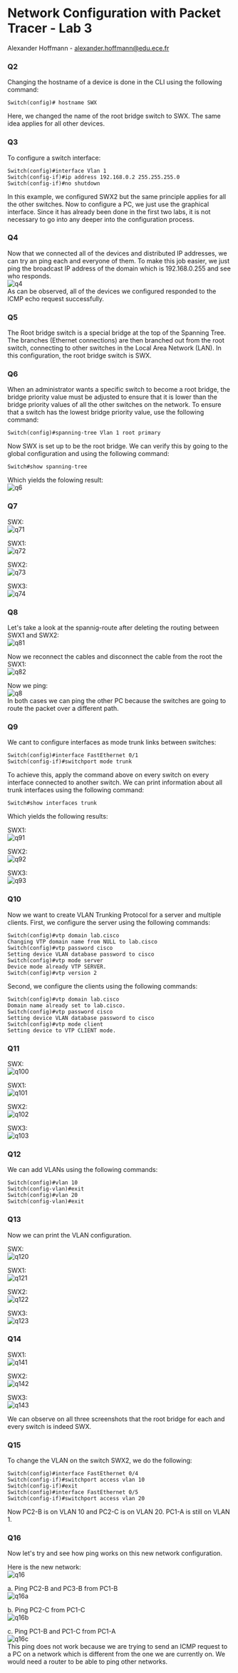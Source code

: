 # Network Configuration with Packet Tracer - Lab 3

Alexander Hoffmann - alexander.hoffmann@edu.ece.fr

### Q2
Changing the hostname of a device is done in the CLI using the following command:
```
Switch(config)# hostname SWX
```
Here, we changed the name of the root bridge switch to SWX. The same idea applies for all other devices.

### Q3
To configure a switch interface:
```
Switch(config)#interface Vlan 1
Switch(config-if)#ip address 192.168.0.2 255.255.255.0
Switch(config-if)#no shutdown
```
In this example, we configured SWX2 but the same principle applies for all the other switches. Now to configure a PC, we just use the graphical interface. Since it has already been done in the first two labs, it is not necessary to go into any deeper into the configuration process.

### Q4
Now that we connected all of the devices and distributed IP addresses, we can try an ping each and everyone of them. To make this job easier, we just ping the broadcast IP address of the domain which is 192.168.0.255 and see who responds.\
![q4](q4.png)\
As can be observed, all of the devices we configured responded to the ICMP echo request successfully.

### Q5
The Root bridge switch is a special bridge at the top of the Spanning Tree. The branches (Ethernet connections) are then branched out from the root switch, connecting to other switches in the Local Area Network (LAN). In this configuration, the root bridge switch is SWX.

### Q6
When an administrator wants a specific switch to become a root bridge, the bridge priority value must be adjusted to ensure that it is lower than the bridge priority values of all the other switches on the network.
To ensure that a switch has the lowest bridge priority value, use the following command:
```
Switch(config)#spanning-tree Vlan 1 root primary
```
Now SWX is set up to be the root bridge. We can verify this by going to the global configuration and using the following command:
```
Switch#show spanning-tree
```
Which yields the folowing result:\
![q6](q6.png)

### Q7
SWX:\
![q71](q71.png)

SWX1:\
![q72](q72.png)

SWX2:\
![q73](q73.png)

SWX3:\
![q74](q74.png)

### Q8
Let's take a look at the spannig-route after deleting the routing between SWX1 and SWX2:\
![q81](q81.png)

Now we reconnect the cables and disconnect the cable from the root the SWX1:\
![q82](q82.png)

Now we ping:\
![q8](q8.png)\
In both cases we can ping the other PC because the switches are going to route the packet over a different path.

### Q9
We cant to configure interfaces as mode trunk links between switches:
```
Switch(config)#interface FastEthernet 0/1
Switch(config-if)#switchport mode trunk
```
To achieve this, apply the command above on every switch on every interface connected to another switch. We can print information about all trunk interfaces using the following command:
```
Switch#show interfaces trunk
```
Which yields the following results:

SWX1:\
![q91](q91.png)

SWX2:\
![q92](q92.png)

SWX3:\
![q93](q93.png)

### Q10
Now we want to create VLAN Trunking Protocol for a server and multiple clients. First, we configure the server using the following commands:
```
Switch(config)#vtp domain lab.cisco
Changing VTP domain name from NULL to lab.cisco
Switch(config)#vtp password cisco
Setting device VLAN database password to cisco
Switch(config)#vtp mode server
Device mode already VTP SERVER.
Switch(config)#vtp version 2
```
Second, we configure the clients using the following commands:
```
Switch(config)#vtp domain lab.cisco
Domain name already set to lab.cisco.
Switch(config)#vtp password cisco
Setting device VLAN database password to cisco
Switch(config)#vtp mode client
Setting device to VTP CLIENT mode.
```

### Q11
SWX:\
![q100](q100.png)

SWX1:\
![q101](q101.png)

SWX2:\
![q102](q102.png)

SWX3:\
![q103](q103.png)

### Q12
We can add VLANs using the following commands:
```
Switch(config)#vlan 10
Switch(config-vlan)#exit
Switch(config)#vlan 20
Switch(config-vlan)#exit
```

### Q13
Now we can print the VLAN configuration.

SWX:\
![q120](q120.png)

SWX1:\
![q121](q121.png)

SWX2:\
![q122](q122.png)

SWX3:\
![q123](q123.png)

### Q14
SWX1:\
![q141](q141.png)

SWX2:\
![q142](q142.png)

SWX3:\
![q143](q143.png)

We can observe on all three screenshots that the root bridge for each and every switch is indeed SWX.

### Q15
To change the VLAN on the switch SWX2, we do the following:
```
Switch(config)#interface FastEthernet 0/4
Switch(config-if)#switchport access vlan 10
Switch(config-if)#exit
Switch(config)#interface FastEthernet 0/5
Switch(config-if)#switchport access vlan 20
```
Now PC2-B is on VLAN 10 and PC2-C is on VLAN 20. PC1-A is still on VLAN 1.

### Q16
Now let's try and see how ping works on this new network configuration.

Here is the new network:\
![q16](q16.png)

a. Ping PC2-B and PC3-B from PC1-B\
![q16a](q16a.png)

b. Ping PC2-C from PC1-C\
![q16b](q16b.png)

c. Ping PC1-B and PC1-C from PC1-A\
![q16c](q16c.png)\
This ping does not work because we are trying to send an ICMP request to a PC on a network which is different from the one we are currently on. We would need a router to be able to ping other networks.
